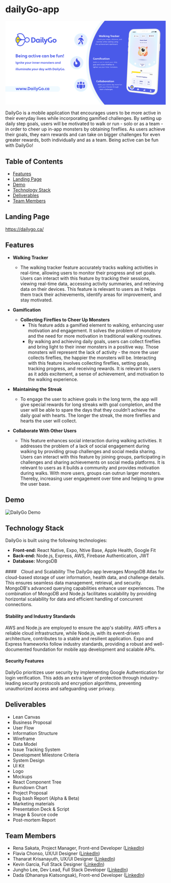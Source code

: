 # dailyGo-app
![DailyGo. Being ative can be fun. Ignite your inner monsters and illuminate your day with DailyGo.](https://github.com/Rena52107/assets/blob/main/dailygo/dailygo_socialmedia_assets.png "DailyGo social media asset")

DailyGo is a mobile application that encourages users to be more active in their everyday lives while incorporating gamified challenges. By setting up daily step goals, users will be motivated to walk or run - solo or as a team - in order to cheer up in-app monsters by obtaining fireflies. As users achieve their goals, they earn rewards and can take on bigger challenges for even greater rewards, both individually and as a team. Being active can be fun with DailyGo! 


## Table of Contents

- [Features](#features)
- [Landing Page](#landing-page)
- [Demo](#demo)
- [Technology Stack](#technology-stack)
- [Deliverables](#deliverables)
- [Team Members](#team-members)


## Landing Page
https://dailygo.ca/

## Features

-  **Walking Tracker**
    - The walking tracker feature accurately tracks walking activities in real-time, allowing users to monitor their progress and set goals. Users can interact with this feature by tracking their sessions, viewing real-time data, accessing activity summaries, and retrieving data on their devices. This feature is relevant to users as it helps them track their achievements, identify areas for improvement, and stay motivated.

- **Gamification**
    - **Collecting Fireflies to Cheer Up Monsters**
        - This feature adds a gamified element to walking, enhancing user motivation and engagement. It solves the problem of monotony and the need for more motivation in traditional walking routines.
        - By walking and achieving daily goals, users can collect fireflies and bring light to their inner monsters in a positive way. Those monsters will represent the lack of activity - the more the user collects fireflies, the happier the monsters will be. Interacting with this feature involves collecting fireflies, setting goals, tracking progress, and receiving rewards. It is relevant to users as it adds excitement, a sense of achievement, and motivation to the walking experience.

- **Maintaining the Streak**
    - To engage the user to achieve goals in the long term, the app will give special rewards for long streaks with goal completion, and the user will be able to spare the days that they couldn’t achieve the daily goal with hearts. The longer the streak, the more fireflies and hearts the user will collect.

- **Collaborate With Other Users**
    - This feature enhances social interaction during walking activities. It addresses the problem of a lack of social engagement during walking by providing group challenges and social media sharing. Users can interact with this feature by joining groups, participating in challenges and sharing achievements on social media platforms. It is relevant to users as it builds a community and provides motivation during walks. With more users, groups can outrun larger monsters. Thereby, increasing user engagement over time and helping to grow the user base.

## Demo
![DailyGo Demo](https://github.com/Rena52107/assets/blob/main/dailygo/dailygo_demo.gif)  

## Technology Stack

DailyGo is built using the following technologies:

- **Front-end:** React Native, Expo, Ntive Base, Apple Health, Google Fit
- **Back-end:** Node.js, Express, AWS, Firebase Authentication, JWT
- **Database:** MongoDB

####　Cloud and Scalability
The DailyGo app leverages MongoDB Atlas for cloud-based storage of user information, health data, and challenge details. This ensures seamless data management, retrieval, and security. MongoDB's advanced querying capabilities enhance user experiences. The combination of MongoDB and Node.js facilitates scalability by providing horizontal scalability for data and efficient handling of concurrent connections.

#### Stability and Industry Standards
AWS and Node.js are employed to ensure the app's stability. AWS offers a reliable cloud infrastructure, while Node.js, with its event-driven architecture, contributes to a stable and resilient application. Expo and Express frameworks follow industry standards, providing a robust and well-documented foundation for mobile app development and scalable APIs.

#### Security Features
DailyGo prioritizes user security by implementing Google Authentication for login verification. This adds an extra layer of protection through industry-leading security protocols and encryption algorithms, preventing unauthorized access and safeguarding user privacy.


## Deliverables
- Lean Canvas
- Business Proposal
- User Flow
- Information Structure
- Wireframe
- Data Model
- Issue Tracking System
- Development Milestone Criteria
- System Design
- UI Kit
- Logo
- Mockups
- React Component Tree
- Burndown Chart
- Project Proposal
- Bug bash Report (Alpha & Beta)
- Marketing materials
- Presentation Deck & Script
- Image & Source code
- Post-mortem Report


## Team Members
- Rena Sakata, Project Manager, Front-end Developer ([LinkedIn](https://www.linkedin.com/in/renasakata))
- Flavia Chonso, UX/UI Designer ([LinkedIn](https://www.linkedin.com/in/flachonso))
- Thanarat Krisanayuth, UX/UI Designer ([LinkedIn](https://www.linkedin.com/in/thanaratk))
- Kevin Garcia, Full Stack Designer ([LinkedIn](https://www.linkedin.com/in/khristop/))
- Jungho Lee, Dev Lead, Full Stack Developer ([LinkedIn](https://www.linkedin.com/in/jl7))
- Dada (Dhananya Kiatsongsak), Front-end Developer ([LinkedIn](https://www.linkedin.com/in/dhananya-kiatsongsak))